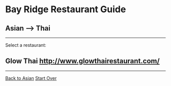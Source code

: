 # Bay Ridge Restaurant Guide
## Asian --> Thai
---
Select a restaurant:
## Glow Thai http://www.glowthairestaurant.com/
---
[Back to Asian](asian)
[Start Over](../home.md)
